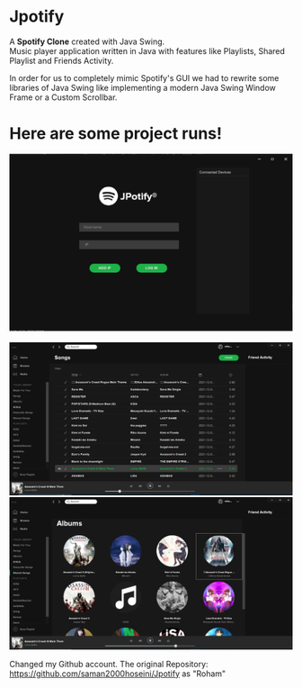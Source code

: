 # Jpotify
A **Spotify Clone** created with Java Swing.  
Music player application written in Java with features like Playlists, Shared Playlist and Friends Activity.

In order for us to completely mimic Spotify's GUI we had to rewrite some libraries of Java Swing like implementing a modern Java Swing Window Frame or a Custom Scrollbar.

# Here are some project runs!

![](https://github.com/rzninvo/Jpotify/blob/main/run1.PNG)<br>  
![](https://github.com/rzninvo/Jpotify/blob/main/run2.PNG)<br>
![](https://github.com/rzninvo/Jpotify/blob/main/run3.PNG)<br>

Changed my Github account. The original Repository: https://github.com/saman2000hoseini/Jpotify as "Roham"
